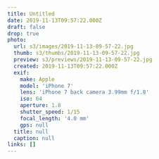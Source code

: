 ```yaml
---
title: Untitled
date: 2019-11-13T09:57:22.000Z
draft: false
drop: true
photo:
  url: s3/images/2019-11-13-09-57-22.jpg
  thumb: s3/thumbs/2019-11-13-09-57-22.jpg
  preview: s3/previews/2019-11-13-09-57-22.jpg
  created: 2019-11-13T09:57:22.000Z
  exif:
    make: Apple
    model: 'iPhone 7'
    lens: 'iPhone 7 back camera 3.99mm f/1.8'
    iso: 64
    aperture: 1.8
    shutter_speed: 1/15
    focal_length: '4.0 mm'
    gps: null
  title: null
  caption: null
links: []
---
```

